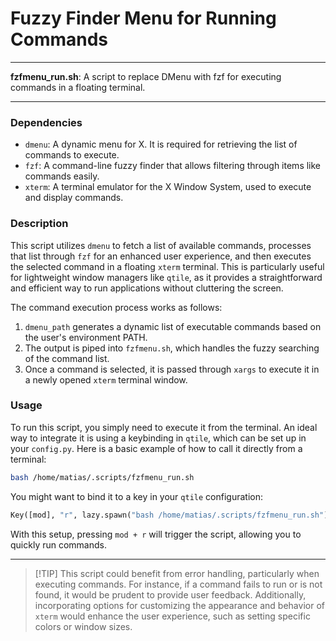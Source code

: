 # Fuzzy Finder Menu for Running Commands

---

**fzfmenu_run.sh**: A script to replace DMenu with fzf for executing commands in a floating terminal.

---

### Dependencies

- `dmenu`: A dynamic menu for X. It is required for retrieving the list of commands to execute.
- `fzf`: A command-line fuzzy finder that allows filtering through items like commands easily.
- `xterm`: A terminal emulator for the X Window System, used to execute and display commands.

### Description

This script utilizes `dmenu` to fetch a list of available commands, processes that list through `fzf` for an enhanced user experience, and then executes the selected command in a floating `xterm` terminal. This is particularly useful for lightweight window managers like `qtile`, as it provides a straightforward and efficient way to run applications without cluttering the screen.

The command execution process works as follows:

1. `dmenu_path` generates a dynamic list of executable commands based on the user's environment PATH.
2. The output is piped into `fzfmenu.sh`, which handles the fuzzy searching of the command list.
3. Once a command is selected, it is passed through `xargs` to execute it in a newly opened `xterm` terminal window.

### Usage

To run this script, you simply need to execute it from the terminal. An ideal way to integrate it is using a keybinding in `qtile`, which can be set up in your `config.py`. Here is a basic example of how to call it directly from a terminal:

```bash
bash /home/matias/.scripts/fzfmenu_run.sh
```

You might want to bind it to a key in your `qtile` configuration:

```python
Key([mod], "r", lazy.spawn("bash /home/matias/.scripts/fzfmenu_run.sh")),
```

With this setup, pressing `mod + r` will trigger the script, allowing you to quickly run commands.

---

> [!TIP] This script could benefit from error handling, particularly when executing commands. For instance, if a command fails to run or is not found, it would be prudent to provide user feedback. Additionally, incorporating options for customizing the appearance and behavior of `xterm` would enhance the user experience, such as setting specific colors or window sizes.